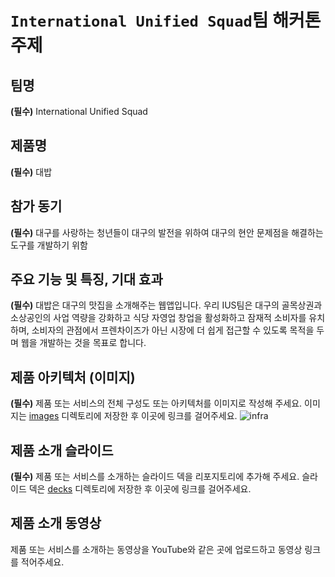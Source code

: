 # `International Unified Squad`팀 해커톤 주제

## 팀명

**(필수)** International Unified Squad

## 제품명

**(필수)** 대밥

## 참가 동기

**(필수)** 대구를 사랑하는 청년들이 대구의 발전을 위하여 대구의 현안 문제점을 해결하는 도구를 개발하기 위함

## 주요 기능 및 특징, 기대 효과

**(필수)** 대밥은 대구의 맛집을 소개해주는 웹앱입니다. 우리 IUS팀은 대구의 골목상권과 소상공인의 사업 역량을 강화하고 식당 자영업 창업을 활성화하고 잠재적 소비자를 유치하며, 소비자의 관점에서 프렌차이즈가 아닌 시장에 더 쉽게 접근할 수 있도록 목적을 두며 웹을 개발하는 것을 목표로 합니다.

## 제품 아키텍처 (이미지)

**(필수)** 제품 또는 서비스의 전체 구성도 또는 아키텍처를 이미지로 작성해 주세요. 이미지는 [images](./infra.png) 디렉토리에 저장한 후 이곳에 링크를 걸어주세요.
![infra](https://github.com/hackersground-kr/IUS/assets/87653966/cca89d05-a2c0-46e4-942d-3677e28db078)


## 제품 소개 슬라이드

**(필수)** 제품 또는 서비스를 소개하는 슬라이드 덱을 리포지토리에 추가해 주세요. 슬라이드 덱은 [decks](./decks) 디렉토리에 저장한 후 이곳에 링크를 걸어주세요.

## 제품 소개 동영상

제품 또는 서비스를 소개하는 동영상을 YouTube와 같은 곳에 업로드하고 동영상 링크를 적어주세요.
